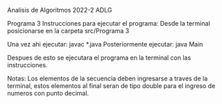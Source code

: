 Analisis de Algoritmos 2022-2
ADLG

Programa 3
Instrucciones para ejecutar el programa:
Desde la terminal posicionarse en la carpeta src/Programa 3

Una vez ahi ejecutar:
javac *.java
Posteriormente ejecutar:
java Main

Despues de esto se ejecutara el programa en la terminal con las instrucciones.

Notas:
Los elementos de la secuencia deben ingresarse a traves de la terminal, estos elementos al final
seran de tipo double para el ingreso de numeros con punto decimal.